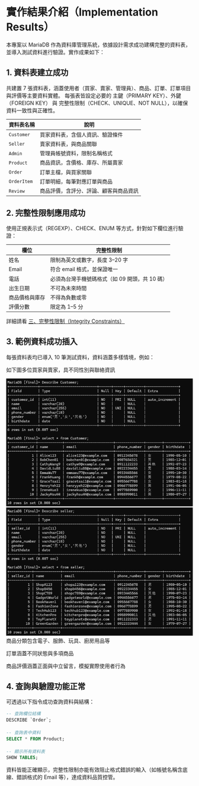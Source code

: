 # 實作結果介紹（Implementation Results）
本專案以 MariaDB 作為資料庫管理系統，依據設計需求成功建構完整的資料表，並導入測試資料進行驗證。實作成果如下：

## 1. 資料表建立成功
共建置 7 張資料表，涵蓋使用者（買家、賣家、管理員）、商品、訂單、訂單項目與評價等主要資料實體。
每張表皆設定必要的 主鍵（PRIMARY KEY）、外鍵（FOREIGN KEY） 與 完整性限制（CHECK、UNIQUE、NOT NULL），以確保資料一致性與正確性。

| 資料表名稱       | 說明                  |
| ----------- | ------------------- |
| `Customer`  | 買家資料表，含個人資訊、驗證條件    |
| `Seller`    | 賣家資料表，與商品關聯         |
| `Admin`     | 管理員帳號資料，限制名稱格式      |
| `Product`   | 商品資訊，含價格、庫存、所屬賣家    |
| `Order`     | 訂單主檔，與買家關聯          |
| `OrderItem` | 訂單明細，每筆對應訂單與商品      |
| `Review`    | 商品評價，含評分、評論、顧客與商品資訊 |


## 2. 完整性限制應用成功
使用正規表示式（REGEXP）、CHECK、ENUM 等方式，針對如下欄位進行驗證：

| 欄位 | 完整性限制 |
| ------- | ----------------------- |
|姓名|限制為英文或數字，長度 3–20 字 |
|Email | 符合 email 格式，並保證唯一 |
|電話 | 必須為台灣手機號碼格式（如 09 開頭，共 10 碼）|
|出生日期 | 不可為未來時間 |
|商品價格與庫存 | 不得為負數或零 |
|評價分數 | 限定為 1–5 分 |

詳細請看 [三、完整性限制（Integrity Constraints）](https://github.com/jayforedu/DBMS-homework/tree/main?tab=readme-ov-file#%E4%B8%89%E5%AE%8C%E6%95%B4%E6%80%A7%E9%99%90%E5%88%B6integrity-constraints)

## 3. 範例資料成功插入
每張資料表均已導入 10 筆測試資料，資料涵蓋多樣情境，例如：

如下圖多位買家與賣家，具不同性別與聯絡資訊
<div align=center> <img src="pics/customer.png"/> </div>
<div align=center> <img src="pics/seller.png"/> </div>
商品分類包含電子、服飾、玩具、廚房用品等

訂單涵蓋不同狀態與多項商品

商品評價涵蓋正面與中立留言，模擬實際使用者行為

## 4. 查詢與驗證功能正常
可透過以下指令成功查詢資料與結構：

```sql
-- 查詢欄位結構
DESCRIBE `Order`;

-- 查詢表中資料
SELECT * FROM Product;

-- 顯示所有資料表
SHOW TABLES;
```
資料皆能正確顯示，完整性限制亦能有效阻止格式錯誤的輸入（如帳號名稱含底線、錯誤格式的 Email 等），達成資料品質控管。
